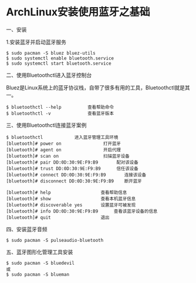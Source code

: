 # ArchLinux安装使用蓝牙之基础

一、安装

1.安装蓝牙并启动蓝牙服务
```
$ sudo pacman -S bluez bluez-utils
$ sudo systemctl enable bluetooth.service
$ sudo systemctl start bluetooth.service
```

二、使用Bluetoothctl进入蓝牙控制台

Bluez是Linux系统上的蓝牙协议栈，自带了很多有用的工具，Bluetoothctl就是其一。
```
$ bluetoothctl --help          查看帮助命令
$ bluetoothctl -v              查看蓝牙版本
```

三、使用Bluetoothctl连接蓝牙案例
```
$ bluetoothctl            进入蓝牙管理工具环境
[bluetooth]# power on                打开蓝牙
[bluetooth]# agent on                开启代理
[bluetooth]# scan on                 扫描蓝牙设备
[bluetooth]# pair DD:0D:30:9E:F9:B9       配对该设备
[bluetooth]# trust DD:0D:30:9E:F9:B9      信任该设备
[bluetooth]# connect DD:0D:30:9E:F9:B9       连接该设备
[bluetooth]# disconnect DD:0D:30:9E:F9:B9    断开蓝牙

[bluetooth]# help                   查看帮助信息
[bluetooth]# show                   查看本机蓝牙信息
[bluetooth]# discoverable yes       设置蓝牙可被发现
[bluetooth]# info DD:0D:30:9E:F9:B9      查看该蓝牙设备的信息
[bluetooth]# quit                   退出
```

四、安装蓝牙音频
```
$ sudo pacman -S pulseaudio-bluetooth
```

五、蓝牙图形化管理工具安装
```
$ sudo pacman -S bluedevil
或
$ sudo pacman -S blueman

```
